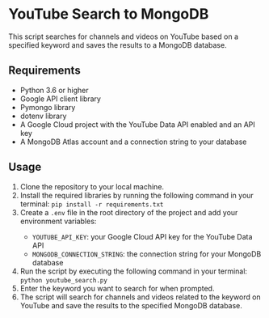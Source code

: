 <h1>YouTube Search to MongoDB</h1>
<p>This script searches for channels and videos on YouTube based on a specified keyword and saves the results to a MongoDB database.</p>
<h2>Requirements</h2>
<ul>
  <li>Python 3.6 or higher</li>
  <li>Google API client library</li>
  <li>Pymongo library</li>
  <li>dotenv library</li>
  <li>A Google Cloud project with the YouTube Data API enabled and an API key</li>
  <li>A MongoDB Atlas account and a connection string to your database</li>
</ul>
<h2>Usage</h2>
<ol>
  <li>Clone the repository to your local machine.</li>
  <li>Install the required libraries by running the following command in your terminal: <code>pip install -r requirements.txt</code></li>
  <li>Create a <code>.env</code> file in the root directory of the project and add your environment variables:</li>
  <ul>
    <li><code>YOUTUBE_API_KEY</code>: your Google Cloud API key for the YouTube Data API</li>
    <li><code>MONGODB_CONNECTION_STRING</code>: the connection string for your MongoDB database</li>
  </ul>
  <li>Run the script by executing the following command in your terminal: <code>python youtube_search.py</code></li>
  <li>Enter the keyword you want to search for when prompted.</li>
  <li>The script will search for channels and videos related to the keyword on YouTube and save the results to the specified MongoDB database.</li>
</ol> 

